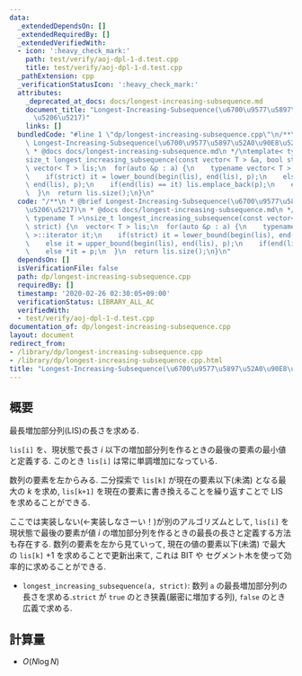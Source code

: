 ```yaml
---
data:
  _extendedDependsOn: []
  _extendedRequiredBy: []
  _extendedVerifiedWith:
  - icon: ':heavy_check_mark:'
    path: test/verify/aoj-dpl-1-d.test.cpp
    title: test/verify/aoj-dpl-1-d.test.cpp
  _pathExtension: cpp
  _verificationStatusIcon: ':heavy_check_mark:'
  attributes:
    _deprecated_at_docs: docs/longest-increasing-subsequence.md
    document_title: "Longest-Increasing-Subsequence(\u6700\u9577\u5897\u52A0\u90E8\
      \u5206\u5217)"
    links: []
  bundledCode: "#line 1 \"dp/longest-increasing-subsequence.cpp\"\n/**\n * @brief\
    \ Longest-Increasing-Subsequence(\u6700\u9577\u5897\u52A0\u90E8\u5206\u5217)\n\
    \ * @docs docs/longest-increasing-subsequence.md\n */\ntemplate< typename T >\n\
    size_t longest_increasing_subsequence(const vector< T > &a, bool strict) {\n \
    \ vector< T > lis;\n  for(auto &p : a) {\n    typename vector< T >::iterator it;\n\
    \    if(strict) it = lower_bound(begin(lis), end(lis), p);\n    else it = upper_bound(begin(lis),\
    \ end(lis), p);\n    if(end(lis) == it) lis.emplace_back(p);\n    else *it = p;\n\
    \  }\n  return lis.size();\n}\n"
  code: "/**\n * @brief Longest-Increasing-Subsequence(\u6700\u9577\u5897\u52A0\u90E8\
    \u5206\u5217)\n * @docs docs/longest-increasing-subsequence.md\n */\ntemplate<\
    \ typename T >\nsize_t longest_increasing_subsequence(const vector< T > &a, bool\
    \ strict) {\n  vector< T > lis;\n  for(auto &p : a) {\n    typename vector< T\
    \ >::iterator it;\n    if(strict) it = lower_bound(begin(lis), end(lis), p);\n\
    \    else it = upper_bound(begin(lis), end(lis), p);\n    if(end(lis) == it) lis.emplace_back(p);\n\
    \    else *it = p;\n  }\n  return lis.size();\n}\n"
  dependsOn: []
  isVerificationFile: false
  path: dp/longest-increasing-subsequence.cpp
  requiredBy: []
  timestamp: '2020-02-26 02:30:05+09:00'
  verificationStatus: LIBRARY_ALL_AC
  verifiedWith:
  - test/verify/aoj-dpl-1-d.test.cpp
documentation_of: dp/longest-increasing-subsequence.cpp
layout: document
redirect_from:
- /library/dp/longest-increasing-subsequence.cpp
- /library/dp/longest-increasing-subsequence.cpp.html
title: "Longest-Increasing-Subsequence(\u6700\u9577\u5897\u52A0\u90E8\u5206\u5217)"
---
```

## 概要

最長増加部分列(LIS)の長さを求める.

`lis[i]` を、現状態で長さ $i$ 以下の増加部分列を作るときの最後の要素の最小値と定義する. このとき `lis[i]` は常に単調増加になっている.

数列の要素を左からみる. 二分探索で `lis[k]` が現在の要素以下(未満) となる最大の $k$ を求め, `lis[k+1]` を現在の要素に書き換えることを繰り返すことで LIS を求めることができる.

ここでは実装しない(←実装しなさーい！)が別のアルゴリズムとして, `lis[i]` を現状態で最後の要素が値 $i$ の増加部分列を作るときの最長の長さと定義する方法も存在する. 数列の要素を左から見ていって, 現在の値の要素以下(未満) で最大の `lis[k]` $+ 1$ を求めることで更新出来て, これは BIT や セグメント木を使って効率的に求めることができる.

* `longest_increasing_subsequence(a, strict)`: 数列 `a` の最長増加部分列の長さを求める.`strict` が `true` のとき狭義(厳密に増加する列), `false` のとき広義で求める.

## 計算量

* $O(N \log N)$
